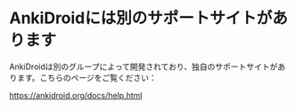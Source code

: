 # AnkiDroidには別のサポートサイトがあります

AnkiDroidは別のグループによって開発されており、独自のサポートサイトがあります。こちらのページをご覧ください：

<https://ankidroid.org/docs/help.html>